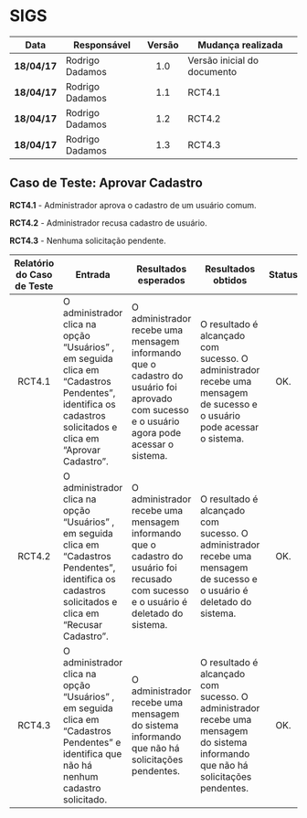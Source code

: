 # SIGS

| Data       | Responsável          | Versão   | Mudança realizada                                 |
| ---------- | -------------------- |:--------:| ------------------------------------------------- |
|**18/04/17**| Rodrigo Dadamos  | 1.0  | Versão inicial do documento |
|**18/04/17**| Rodrigo Dadamos  | 1.1  | RCT4.1 |
|**18/04/17**| Rodrigo Dadamos  | 1.2  | RCT4.2 |
|**18/04/17**| Rodrigo Dadamos  | 1.3  | RCT4.3 |

## Caso de Teste: Aprovar Cadastro

**RCT4.1** - Administrador aprova o cadastro de um usuário comum.

**RCT4.2** - Administrador recusa cadastro de usuário.

**RCT4.3** - Nenhuma solicitação pendente.

|Relatório do Caso de Teste   | Entrada |  Resultados esperados | Resultados obtidos  |Status   |
|:---------------------------:|---------|-----------------------|---------------------|:-------:|
| RCT4.1 | O administrador clica na opção “Usuários” , em seguida clica em “Cadastros Pendentes”, identifica os cadastros solicitados e clica em “Aprovar Cadastro”. | O administrador recebe uma mensagem informando que o cadastro do usuário foi aprovado com sucesso e o usuário agora pode acessar o sistema. | O resultado é alcançado com sucesso. O administrador recebe uma mensagem de sucesso e o usuário pode acessar o sistema. | OK. |
| RCT4.2 | O administrador clica na opção “Usuários” , em seguida clica em “Cadastros Pendentes”, identifica os cadastros solicitados e clica em “Recusar Cadastro”. | O administrador recebe uma mensagem informando que o cadastro do usuário foi recusado com sucesso e o usuário é deletado do sistema. | O resultado é alcançado com sucesso. O administrador recebe uma mensagem de sucesso e o usuário é deletado do sistema. | OK. |
| RCT4.3 | O administrador clica na opção “Usuários” , em seguida clica em “Cadastros Pendentes” e identifica que não há nenhum cadastro solicitado. | O administrador recebe uma mensagem do sistema informando que não há solicitações pendentes. | O resultado é alcançado com sucesso. O administrador recebe uma mensagem do sistema informando que não há solicitações pendentes. | OK. |
